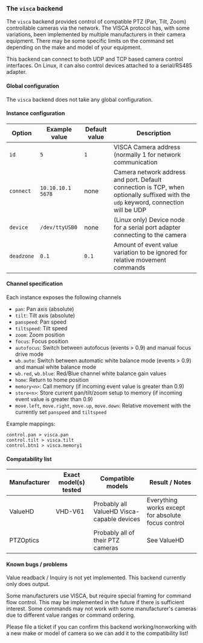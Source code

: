### The `visca` backend

The `visca` backend provides control of compatible PTZ (Pan, Tilt, Zoom) controllable cameras
via the network. The VISCA protocol has, with some variations, been implemented by multiple manufacturers
in their camera equipment. There may be some specific limits on the command set depending on the make
and model of your equipment.

This backend can connect to both UDP and TCP based camera control interfaces. On Linux, it can also control
devices attached to a serial/RS485 adapter.

#### Global configuration

The `visca` backend does not take any global configuration.

#### Instance configuration

| Option	| Example value		| Default value 	| Description							|
|---------------|-----------------------|-----------------------|---------------------------------------------------------------|
| `id`		| `5`			| `1`			| VISCA Camera address (normally 1 for network communication	|
| `connect`	| `10.10.10.1 5678`	| none			| Camera network address and port. Default connection is TCP, when optionally suffixed with the `udp` keyword, connection will be UDP |
| `device`	| `/dev/ttyUSB0`	| none			| (Linux only) Device node for a serial port adapter connecting to the camera |
| `deadzone`	| `0.1`			| `0.1`			| Amount of event value variation to be ignored for relative movement commands |

#### Channel specification

Each instance exposes the following channels

* `pan`: Pan axis (absolute)
* `tilt`: Tilt axis (absolute)
* `panspeed`: Pan speed
* `tiltspeed`: Tilt speed
* `zoom`: Zoom position
* `focus`: Focus position
* `autofocus`: Switch between autofocus (events > 0.9) and manual focus drive mode
* `wb.auto`: Switch between automatic white balance mode (events > 0.9) and manual white balance mode
* `wb.red`, `wb.blue`: Red/Blue channel white balance gain values
* `home`: Return to home position
* `memory<n>`: Call memory <n> (if incoming event value is greater than 0.9)
* `store<n>`: Store current pan/tilt/zoom setup to memory <n> (if incoming event value is greater than 0.9)
* `move.left`, `move.right`, `move.up`, `move.down`: Relative movement with the currently set `panspeed` and `tiltspeed`

Example mappings:

```
control.pan > visca.pan
control.tilt > visca.tilt
control.btn1 > visca.memory1
```

#### Compatability list

| Manufacturer	| Exact model(s) tested		| Compatible models				| Result / Notes					|
|---------------|-------------------------------|-----------------------------------------------|-------------------------------------------------------|
| ValueHD	| VHD-V61			| Probably all ValueHD Visca-capable devices	| Everything works except for absolute focus control	|
| PTZOptics	| 				| Probably all of their PTZ cameras		| See ValueHD						|

#### Known bugs / problems

Value readback / Inquiry is not yet implemented. This backend currently only does output.

Some manufacturers use VISCA, but require special framing for command flow control. This may be implemented
in the future if there is sufficient interest. Some commands may not work with some manufacturer's cameras due to
different value ranges or command ordering.

Please file a ticket if you can confirm this backend working/nonworking with a new make or model
of camera so we can add it to the compatibility list!
